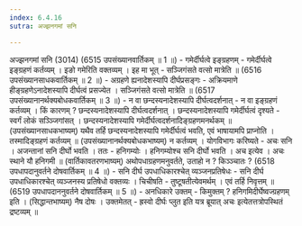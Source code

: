 ```yaml
---
index: 6.4.16
sutra: अज्झनगमां सनि

---
```

अज्झनगमां सनि (3014) (6515 उपसंख्यानवार्तिकम् ॥ 1 ॥) - गमेर्दीर्घत्वे इङ्ग्रहणम् - गमेर्दीर्घत्वे इङ्ग्रहणं कर्तव्यम् । इङो गमेरिति वक्तव्यम् । इह मा भूत् - सञ्जिगंसते वत्सो मात्रेति ॥ (6516 उपसंख्यानसाधकवार्तिकम् ॥ 2 ॥) - अग्रहणे ह्यनादेशस्यापि दीर्घप्रसङ्गः - अक्रियमाणे हीङ्ग्रहणेऽनादेशस्यापि दीर्घत्वं प्रसज्येत । सञ्जिगंसते वत्सो मात्रेति ॥ (6517 उपसंख्यानानर्थक्यबोधकवार्तिकम् ॥ 3 ॥) - न वा छन्दस्यनादेशस्यापि दीर्घत्वदर्शनात् - न वा इङ्ग्रहणं कर्तव्यम् । किं कारणम् ? छन्दस्यनादेशस्यापि दीर्घत्वदर्शनात् । छन्दस्यनादेशस्यापि गमेर्दीर्घत्वं दृश्यते - स्वर्गं लोकं सञ्ञ्जिगांसत् । छन्दस्यनादेशस्यापि गमेर्दीर्घत्वदर्शनादिङ्ग्रहणमनर्थकम् ॥ (उपसंख्यानसाधकभाष्यम्) यथैव तर्हि छन्दस्यनादेशस्यापि गमेर्दीर्घत्वं भवति, एवं भाषायामपि प्राप्नोति । तस्मादिङ्ग्रहणं कर्तव्यम् ॥ (उपसंख्यानानर्थक्यबोधकभाष्यम्) न कर्तव्यम् । योगविभागः करिष्यते -  अचः सनि । अजन्तानां सनि दीर्घो भवति । ततः -  हनिगम्योः । हनिगम्योश्च सनि दीर्घो भवति । अच इत्येव । अचः स्थाने यौ हनिगमी ॥ (वार्तिकावतरणभाष्यम्) अथोपधाग्रहणमनुवर्तते, उताहो न ? किञ्ञ्चातः ? (6518 उपधापदानुवर्तने दोषवार्तिकम् ॥ 4 ॥) - सनि दीर्घ उपधाधिकारश्चेत् व्यञ्जनप्रतिषेधः - सनि दीर्घ उपधाधिकारश्चेत् व्यञ्जनस्य प्रतिषेधो वक्तव्यः । चिचीषति - तुष्टूषतीत्येवमर्थम् । एवं तर्हि निवृत्तम् ॥ (6519 उपधापदाननुवर्तने दोषवार्तिकम् ॥ 5 ॥) - अनधिकारे उक्तम् - किमुक्तम् ? हनिगमिदीर्घेष्वज्ग्रहणम् इति । (सिद्धान्तभाष्यम्) नैष दोषः । उक्तमेतत् - ह्रस्वो दीर्घः प्लुत इति यत्र ब्रूयात् अचः इत्येतत्तत्रोपस्थितं द्रष्टव्यम् ॥